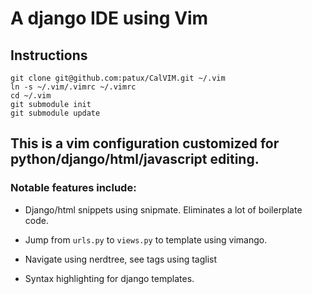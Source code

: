 # A django IDE using Vim

## Instructions
    git clone git@github.com:patux/CalVIM.git ~/.vim
    ln -s ~/.vim/.vimrc ~/.vimrc 
    cd ~/.vim
    git submodule init 
    git submodule update

## This is a vim configuration customized for python/django/html/javascript editing.

### Notable features include:

* Django/html snippets using snipmate. Eliminates a lot of boilerplate code.

* Jump from `urls.py` to `views.py` to template using vimango.

* Navigate using nerdtree, see tags using taglist

* Syntax highlighting for django templates.
